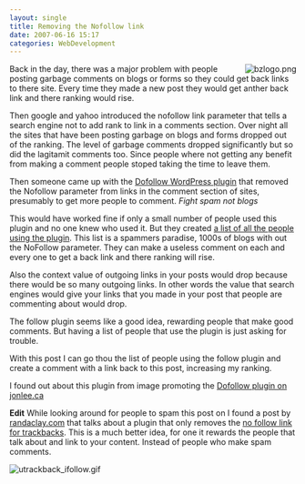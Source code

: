```yaml
---
layout: single
title: Removing the Nofollow link
date: 2007-06-16 15:17
categories: WebDevelopment
---
```

<img src="/public/uploads/2007/06/bzlogo.png" alt="bzlogo.png" align="right" />Back in the day, there was a major problem with people posting garbage comments on blogs or forms so they could get back links to there site. Every time they made a new post they would get anther back link and there ranking would rise.

Then google and yahoo introduced the nofollow link parameter that tells a search engine not to add rank to link in a comments section. Over night all the sites that have been posting garbage on blogs and forms dropped out of the ranking. The level of garbage comments dropped significantly but so did the lagitamit comments too. Since people where not getting any benefit from making a comment people stoped taking the time to leave them.

Then someone came up with the <a href="http://www.semiologic.com/software/dofollow/">Dofollow WordPress plugin</a>  that removed the Nofollow parameter from links in the comment section of sites, presumably to get more people to comment. <span style="font-style: italic">Fight spam not blogs</span>

This would have worked fine if only a small number of people used this plugin and no one knew who used it. But they created <a href="http://www.bumpzee.com/no-nofollow/people/">a list of all the people using the plugin</a>. This list is a spammers paradise, 1000s of blogs with out the NoFollow parameter.  They can make a useless comment on each and every one to get a back link and there ranking will rise.

Also the context value of outgoing links in your posts would drop because there would be so many outgoing links. In other words the value that search engines would give your links that you made in your post that people are commenting about would drop.

The follow plugin seems like a good idea, rewarding people that make good comments. But having a list of people that use the plugin is just asking for trouble.

With this post I can go thou the list of people using the follow plugin and create a comment with a link back to this post, increasing my ranking.

I found out about this plugin from image promoting the <a href="http://www.jonlee.ca/jonleeca-does-follow/">Dofollow plugin on jonlee.ca</a>

<strong>Edit</strong>
While looking around for people to spam this post on I found a post by <a href="http://randaclay.com/archives/a-new-do-follow-plugin-for-trackbacks-only">randaclay.com</a> that talks about a plugin that only removes the <a href="http://www.turkhitbox.com/wordpress-seo/dofollow-trackbacks-plugin.html">no follow link for trackbacks</a>. This is a much better idea, for one it rewards the people that talk about and link to your content. Instead of people who make spam comments.

<img src="/public/uploads/2007/06/utrackback_ifollow.gif" alt="utrackback_ifollow.gif" />
